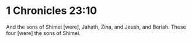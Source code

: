 # 1 Chronicles 23:10

And the sons of Shimei [were], Jahath, Zina, and Jeush, and Beriah. These four [were] the sons of Shimei.